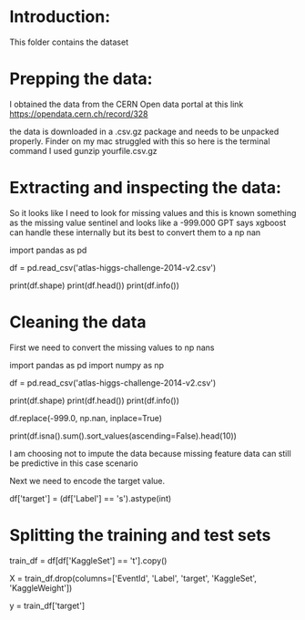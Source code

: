 # Introduction:
This folder contains the dataset 

# Prepping the data: 

I obtained the data from the CERN Open data portal at this link https://opendata.cern.ch/record/328 

the data is downloaded in a .csv.gz package and needs to be unpacked properly. Finder on my mac struggled with this so here is the terminal command I used gunzip yourfile.csv.gz

# Extracting and inspecting the data:

So it looks like I need to look for missing values and this is known something as the missing value sentinel and looks like a -999.000 GPT says xgboost can handle these internally but its best to convert them to a np nan

import pandas as pd

<!-- # A pandas datafram is a pandas version of a table -->
df = pd.read_csv('atlas-higgs-challenge-2014-v2.csv')

print(df.shape)
print(df.head())
print(df.info())

# Cleaning the data

First we need to convert the missing values to np nans

import pandas as pd
import numpy as np

<!-- # A pandas dataframe is a pandas version of a table -->
df = pd.read_csv('atlas-higgs-challenge-2014-v2.csv')

print(df.shape)
print(df.head())
print(df.info())

<!-- # the parameters mean replace all -999.0 with a np nan inplace in the dataframe so it does not return a copy -->
df.replace(-999.0, np.nan, inplace=True)

<!-- # sums up, sorts the data beforehand, and reports the top 10 columns with missing numbers -->
print(df.isna().sum().sort_values(ascending=False).head(10))

I am choosing not to impute the data because missing feature data can still be predictive in this case scenario 

Next we need to encode the target value.

<!-- so this creates a new column called target and sets it equal to the dataframe value from label. If 's' is true then it sets target to one -->
df['target'] = (df['Label'] == 's').astype(int)

# Splitting the training and test sets

<!-- so this creates a dataframe for training if the original dataframe column value kaggle set is == to t for train. The df['KaggleSet'] == 't' spits out a boolean series of values and then df of that snags all the df values where that is true. This is called pandas row filtering boolean mask-->
train_df = df[df['KaggleSet'] == 't'].copy()

<!--Now we need to setup our features and target. This sets two values equal to to dataframes corresponding to the input fetures and the target answer -->

X = train_df.drop(columns=['EventId', 'Label', 'target', 'KaggleSet', 'KaggleWeight'])

y = train_df['target']
